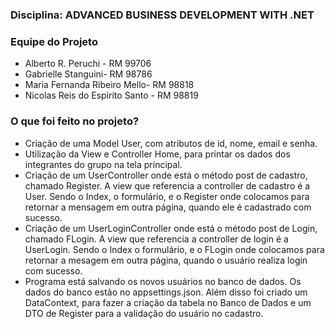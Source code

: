 ### Disciplina: ADVANCED BUSINESS DEVELOPMENT WITH .NET

### Equipe do Projeto
- Alberto R. Peruchi - RM 99706
- Gabrielle Stanguini- RM 98786
- Maria Fernanda Ribeiro Mello- RM 98818
- Nicolas Reis do Espirito Santo - RM 98819


### O que foi feito no projeto?

- Criação de uma Model User, com atributos de id, nome, email e senha.
- Utilização da View e Controller Home, para printar os dados dos integrantes do grupo na tela principal.
- Criação de um UserController onde está o método post de cadastro, chamado Register. A view que referencia a controller de cadastro é a User. Sendo o Index, o formulário, e o Register onde colocamos para retornar a mensagem em outra página, quando ele é cadastrado com sucesso.
- Criação de um UserLoginController onde está o método post de Login, chamado FLogin. A view que referencia a controller de login é a UserLogin. Sendo o Index o formulário, e o FLogin onde colocamos para retornar a mesagem em outra página, quando o usuário realiza login com sucesso.
- Programa está salvando os novos usuários no banco de dados. Os dados do banco estão no appsettings.json. Além disso foi criado um DataContext, para fazer a criação da tabela no Banco de Dados e um DTO de Register para a validação do usuário no cadastro.
